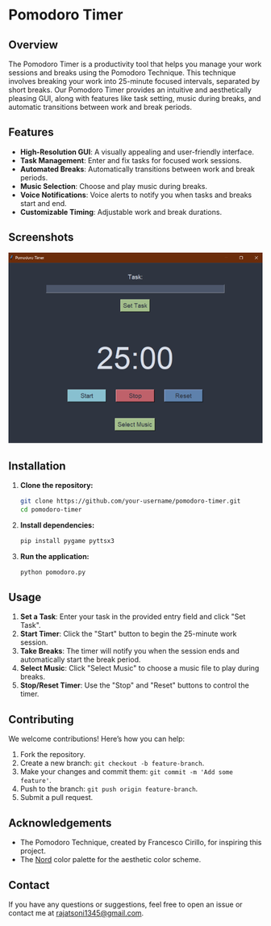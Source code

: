 # Pomodoro Timer

## Overview

The Pomodoro Timer is a productivity tool that helps you manage your work sessions and breaks using the Pomodoro Technique. This technique involves breaking your work into 25-minute focused intervals, separated by short breaks. Our Pomodoro Timer provides an intuitive and aesthetically pleasing GUI, along with features like task setting, music during breaks, and automatic transitions between work and break periods.

## Features

- **High-Resolution GUI**: A visually appealing and user-friendly interface.
- **Task Management**: Enter and fix tasks for focused work sessions.
- **Automated Breaks**: Automatically transitions between work and break periods.
- **Music Selection**: Choose and play music during breaks.
- **Voice Notifications**: Voice alerts to notify you when tasks and breaks start and end.
- **Customizable Timing**: Adjustable work and break durations.

## Screenshots

![Pomodoro Timer Screenshot](image.png)

## Installation

1. **Clone the repository:**
   ```bash
   git clone https://github.com/your-username/pomodoro-timer.git
   cd pomodoro-timer
   ```

2. **Install dependencies:**
   ```bash
   pip install pygame pyttsx3
   ```

3. **Run the application:**
   ```bash
   python pomodoro.py
   ```

## Usage

1. **Set a Task**: Enter your task in the provided entry field and click "Set Task".
2. **Start Timer**: Click the "Start" button to begin the 25-minute work session.
3. **Take Breaks**: The timer will notify you when the session ends and automatically start the break period.
4. **Select Music**: Click "Select Music" to choose a music file to play during breaks.
5. **Stop/Reset Timer**: Use the "Stop" and "Reset" buttons to control the timer.

## Contributing

We welcome contributions! Here’s how you can help:

1. Fork the repository.
2. Create a new branch: `git checkout -b feature-branch`.
3. Make your changes and commit them: `git commit -m 'Add some feature'`.
4. Push to the branch: `git push origin feature-branch`.
5. Submit a pull request.


## Acknowledgements

- The Pomodoro Technique, created by Francesco Cirillo, for inspiring this project.
- The [Nord](https://www.nordtheme.com/) color palette for the aesthetic color scheme.

## Contact

If you have any questions or suggestions, feel free to open an issue or contact me at rajatsoni1345@gmail.com.
